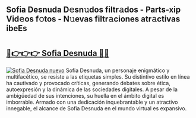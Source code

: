 ## Sofia Desnuda D𝚎sn𝚞dos filtr𝚊dos - Parts-xip Vid𝚎os f𝚘tos - N𝚞evas filtr𝚊ciones atr𝚊ctivas ibeEs

# <h2><a href="http://mbdj97f.tromn.icu/?c=Sofia+Desnuda">🔗👉👉👉 Sofia Desnuda 🔗🔗</a></h2>

[![Sofia Desnuda nuevo](https://i.imgur.com/pEAQMta.gif)](http://mbdj97f.tromn.icu/?c=Sofia+Desnuda)
Sofia Desnuda, un personaje enigmático y multifacético, se resiste a las etiquetas simples. Su distintivo estilo en línea ha cautivado y provocado críticas, generando debates sobre ética, autoexpresión y la dinámica de las sociedades digitales. A pesar de la ambigüedad de sus intenciones, su huella en el ámbito digital es imborrable. Armado con una dedicación inquebrantable y un atractivo innegable, el alcance de Sofia Desnuda en el mundo virtual es expansivo.
